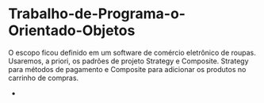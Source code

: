 # Trabalho-de-Programa-o-Orientado-Objetos
O escopo ficou definido em um software de comércio eletrônico de roupas. Usaremos, a priori, os padrões de projeto Strategy e Composite. Strategy para métodos de pagamento e Composite para adicionar os produtos no carrinho de compras.

* 

